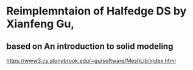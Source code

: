 # Reimplemntaion of Halfedge DS by Xianfeng Gu, 
## based on An introduction to solid modeling
https://www3.cs.stonybrook.edu/~gu/software/MeshLib/index.html
